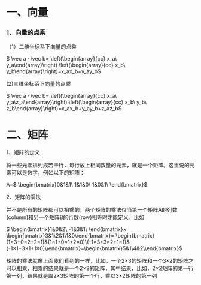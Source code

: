 # 一、向量

### 1、向量的点乘

（1）二维坐标系下向量的点乘

$ \vec a · \vec b= \left(\begin{array}{cc} x_a\\ y_a\end{array}\right)·\left(\begin{array}{cc} x_b\\ y_b\end{array}\right)=x_ax_b+y_ay_b$

(2)三维坐标系下向量的点乘

$ \vec a · \vec b= \left(\begin{array}{cc} x_a\\ y_a\\z_a\end{array}\right)·\left(\begin{array}{cc} x_b\\ y_b\\ z_b\end{array}\right)=x_ax_b+y_ay_b+z_az_b$

# 二、矩阵

1、矩阵的定义

将一些元素排列成若干行，每行放上相同数量的元素，就是一个矩阵。这里说的元素可以是数字，例如以下的矩阵：

A=$ \begin{bmatrix}0&1&1\\
1&1&0\\
1&0&1\\
\end{bmatrix}$

2、矩阵的乘法

并不是所有的矩阵都可以相乘的，两个矩阵的乘法仅当第一个矩阵A的列数(column)和另一个矩阵B的行数(row)相等时才能定义。比如

$ \begin{bmatrix}1&0&2\\
-1&3&1\\
\end{bmatrix}$×$ \begin{bmatrix}3&1\\2&1\\1&0\\\end{bmatrix}$=$ \begin{bmatrix}(1×3+0×2+2×1)&(1×1+0×1+2×0)\\(-1×3+3×2+1×1)&(-1×1+3×1+1×0)\\\end{bmatrix}$=$\begin{bmatrix}5&1\\4&2\\\end{bmatrix}$

矩阵的乘法就像上面我们看到的一样，比如，一个2×3的矩阵和一个3×2的矩阵才可以相乘，相乘的结果就是一个2×2的矩阵，其中结果，比如，2×2矩阵的第一行第一列，结果就是取2×3矩阵的第一个行，乘以3×2矩阵的第一列
